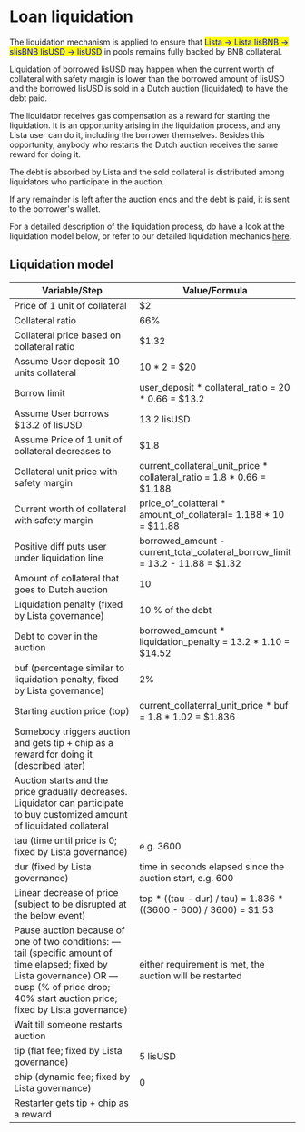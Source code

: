 # Loan liquidation

The liquidation mechanism is applied to ensure that <mark style="color:blue;">Lista -> Lista lisBNB -> slisBNB lisUSD -> lisUSD</mark> in pools remains fully backed by BNB collateral.

Liquidation of borrowed lisUSD may happen when the current worth of collateral with safety margin is lower than the borrowed amount of lisUSD and the borrowed lisUSD is sold in a Dutch auction (liquidated) to have the debt paid.

The liquidator receives gas compensation as a reward for starting the liquidation. It is an opportunity arising in the liquidation process, and any Lista user can do it, including the borrower themselves. Besides this opportunity, anybody who restarts the Dutch auction receives the same reward for doing it.

The debt is absorbed by Lista and the sold collateral is distributed among liquidators who participate in the auction.

If any remainder is left after the auction ends and the debt is paid, it is sent to the borrower's wallet.

For a detailed description of the liquidation process, do have a look at the liquidation model below, or refer to our detailed liquidation mechanics [here](../../../for-developer/collateral-debt-position/mechanics.md).&#x20;

## Liquidation model[​](https://helio.money/docs/mechanics/#liquidation-model) <a href="#liquidation-model" id="liquidation-model"></a>

<table><thead><tr><th width="370">Variable/Step</th><th>Value/Formula</th></tr></thead><tbody><tr><td>Price of 1 unit of collateral</td><td>$2</td></tr><tr><td>Collateral ratio</td><td>66%</td></tr><tr><td>Collateral price based on collateral ratio</td><td>$1.32</td></tr><tr><td>Assume User deposit 10 units collateral</td><td>10 * 2 = $20</td></tr><tr><td>Borrow limit</td><td>user_deposit * collateral_ratio = 20 * 0.66 = $13.2</td></tr><tr><td>Assume User borrows $13.2 of lisUSD</td><td>13.2 lisUSD</td></tr><tr><td>Assume Price of 1 unit of collateral decreases to</td><td>$1.8</td></tr><tr><td>Collateral unit price with safety margin</td><td>current_collateral_unit_price * collateral_ratio = 1.8 * 0.66 = $1.188</td></tr><tr><td>Current worth of collateral with safety margin</td><td>price_of_colatteral * amount_of_collateral= 1.188 * 10 = $11.88</td></tr><tr><td>Positive diff puts user under liquidation line</td><td>borrowed_amount - current_total_colateral_borrow_limit = 13.2 - 11.88 = $1.32</td></tr><tr><td>Amount of collateral that goes to Dutch auction</td><td>10</td></tr><tr><td>Liquidation penalty (fixed by Lista governance)</td><td>10 % of the debt</td></tr><tr><td>Debt to cover in the auction</td><td>borrowed_amount * liquidation_penalty = 13.2 * 1.10 = $14.52</td></tr><tr><td>buf (percentage similar to liquidation penalty, fixed by Lista governance)</td><td>2%</td></tr><tr><td>Starting auction price (top)</td><td>current_collaterral_unit_price * buf = 1.8 * 1.02 = $1.836</td></tr><tr><td>Somebody triggers auction and gets tip + chip as a reward for doing it (described later)</td><td></td></tr><tr><td>Auction starts and the price gradually decreases. Liquidator can participate to buy customized amount of liquidated collateral</td><td></td></tr><tr><td>tau (time until price is 0; fixed by Lista governance)</td><td>e.g. 3600</td></tr><tr><td>dur (fixed by Lista governance)</td><td>time in seconds elapsed since the auction start, e.g. 600</td></tr><tr><td>Linear decrease of price (subject to be disrupted at the below event)</td><td>top * ((tau - dur) / tau) = 1.836 * ((3600 - 600) / 3600) = $1.53</td></tr><tr><td>Pause auction because of one of two conditions: — tail (specific amount of time elapsed; fixed by Lista governance) OR — cusp (% of price drop; 40% start auction price; fixed by Lista governance)</td><td>either requirement is met, the auction will be restarted</td></tr><tr><td>Wait till someone restarts auction</td><td></td></tr><tr><td>tip (flat fee; fixed by Lista governance)</td><td>5 lisUSD</td></tr><tr><td>chip (dynamic fee; fixed by Lista governance)</td><td>0</td></tr><tr><td>Restarter gets tip + chip as a reward</td><td></td></tr></tbody></table>

